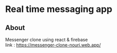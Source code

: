 # Real time messaging app

## About <a name = "about"></a>

Messenger clone using react & firebase
<br>
link : https://messenger-clone-nouri.web.app/
